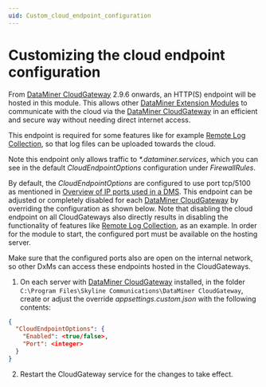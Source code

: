 ```yaml
---
uid: Custom_cloud_endpoint_configuration
---
```


# Customizing the cloud endpoint configuration

From [DataMiner CloudGateway](xref:DataMinerExtensionModules#cloudgateway) 2.9.6 onwards, an HTTP(S) endpoint will be hosted in this module. 
This allows other [DataMiner Extension Modules](xref:DataMinerExtensionModules#dataminer-extension-modules-dxms) to communicate with the cloud via the [DataMiner CloudGateway](xref:DataMinerExtensionModules#cloudgateway) in an efficient and secure way without needing direct internet access. 

This endpoint is required for some features like for example [Remote Log Collection](xref:RemoteLogCollection#RemoteLogCollection), so that log files can be uploaded towards the cloud. 

Note this endpoint only allows traffic to _*.dataminer.services_, which you can see in the default _CloudEndpointOptions_ configuration under _FirewallRules_.

By default, the _CloudEndpointOptions_ are configured to use port tcp/5100 as mentioned in [Overview of IP ports used in a DMS](xref:Configuring_the_IP_network_ports#overview-of-ip-ports-used-in-a-dms).
This endpoint can be adjusted or completely disabled for each [DataMiner CloudGateway](xref:DataMinerExtensionModules#cloudgateway) by overriding the configuration as shown below. Note that disabling the cloud endpoint on all CloudGateways also directly results in disabling the functionality of features like [Remote Log Collection](xref:RemoteLogCollection#RemoteLogCollection), as an example. In order for the module to start, the configured port must be available on the hosting server.

Make sure that the configured ports also are open on the internal network, so other DxMs can access these endpoints hosted in the CloudGateways. 

1. On each server with [DataMiner CloudGateway](xref:DataMinerExtensionModules#cloudgateway) installed, in the folder `C:\Program Files\Skyline Communications\DataMiner CloudGateway`, create or adjust the override *appsettings.custom.json* with the following contents:

  ```json
  {
    "CloudEndpointOptions": {
      "Enabled": <true/false>, 
      "Port": <integer>
    }
  }
  ```
  
2. Restart the CloudGateway service for the changes to take effect.
